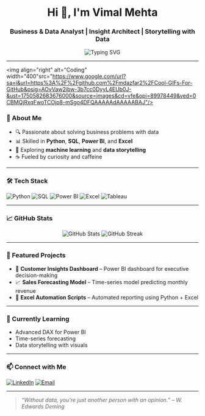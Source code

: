 <h1 align="center">Hi 👋, I'm Vimal Mehta</h1>
<h3 align="center">Business & Data Analyst | Insight Architect | Storytelling with Data</h3>

<p align="center">
  <img src="https://readme-typing-svg.herokuapp.com?font=Fira+Code&size=22&pause=1000&center=true&vCenter=true&width=435&lines=Turning+data+into+decisions;Crafting+insights+with+Python+%26+Power+BI;Always+learning+%F0%9F%93%9A+and+exploring+%F0%9F%8C%8D" alt="Typing SVG" />
</p>

---

<img align="right" alt="Coding" width="400"src="https://www.google.com/url?sa=i&url=https%3A%2F%2Fgithub.com%2Fmdazfar2%2FCool-GIFs-For-GitHub&psig=AOvVaw2ibw-3b7cc0DyyL4EUb0J-&ust=1750582683676000&source=images&cd=vfe&opi=89978449&ved=0CBMQjRxqFwoTCOjp8-mSgo4DFQAAAAAdAAAAABAJ"/>




### 🧠 About Me

- 🔍 Passionate about solving business problems with data  
- 📊 Skilled in **Python**, **SQL**, **Power BI**, and **Excel**  
- 🤖 Exploring **machine learning** and **data storytelling**  
- ☕ Fueled by curiosity and caffeine

---



### 🛠️ Tech Stack

![Python](https://img.shields.io/badge/Python-3776AB?style=flat&logo=python&logoColor=white)
![SQL](https://img.shields.io/badge/SQL-003B57?style=flat&logo=postgresql&logoColor=white)
![Power BI](https://img.shields.io/badge/PowerBI-F2C811?style=flat&logo=powerbi&logoColor=black)
![Excel](https://img.shields.io/badge/Excel-217346?style=flat&logo=microsoft-excel&logoColor=white)
![Tableau](https://img.shields.io/badge/Tableau-E97627?style=flat&logo=tableau&logoColor=white)

---

### 📈 GitHub Stats

<p align="center">
  <img src="https://github-readme-stats.vercel.app/api?username=yourusername&show_icons=true&theme=radical" alt="GitHub Stats" />
  <img src="https://github-readme-streak-stats.herokuapp.com/?user=yourusername&theme=radical" alt="GitHub Streak" />
</p>

---

### 📂 Featured Projects

- 🧠 **Customer Insights Dashboard** – Power BI dashboard for executive decision-making  
- 📈 **Sales Forecasting Model** – Time-series model predicting monthly revenue  
- 🧹 **Excel Automation Scripts** – Automated reporting using Python + Excel

---

### 🌱 Currently Learning

- Advanced DAX for Power BI  
- Time-series forecasting  
- Data storytelling with visuals

---

### 📫 Connect with Me

[![LinkedIn](https://img.shields.io/badge/-LinkedIn-0077B5?style=flat&logo=linkedin&logoColor=white)](https://linkedin.com/in/your-profile)
[![Email](https://img.shields.io/badge/-Email-D14836?style=flat&logo=gmail&logoColor=white)](mailto:you@email.com)

---

> *“Without data, you're just another person with an opinion.” – W. Edwards Deming*

